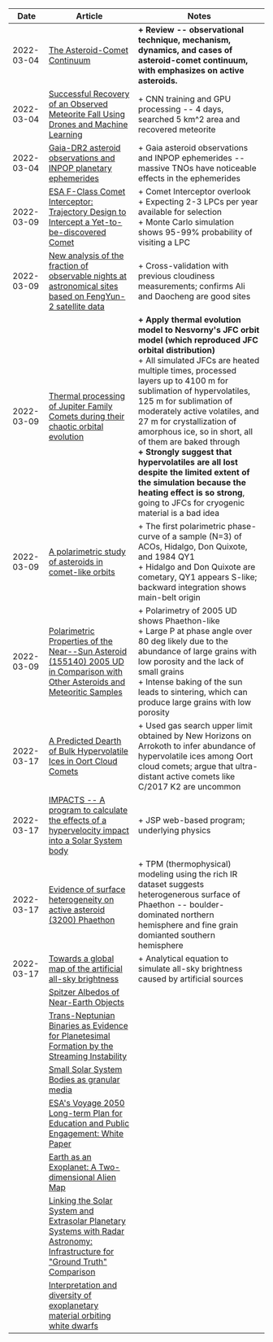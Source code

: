 | Date | Article | Notes | 
| ---- | ---- | ---- |
| 2022-03-04 | [The Asteroid-Comet Continuum](https://arxiv.org/abs/2203.01397) | <strong>+ Review -- observational technique, mechanism, dynamics, and cases of asteroid-comet continuum, with emphasizes on active asteroids.</strong> |
| 2022-03-04 | [Successful Recovery of an Observed Meteorite Fall Using Drones and Machine Learning](https://arxiv.org/abs/2203.01466) | + CNN training and GPU processing -- 4 days, searched 5 km^2 area and recovered meteorite |
| 2022-03-04 | [Gaia-DR2 asteroid observations and INPOP planetary ephemerides](https://arxiv.org/abs/2203.01586) | + Gaia asteroid observations and INPOP ephemerides -- massive TNOs have noticeable effects in the ephemerides |
| 2022-03-09 | [ESA F-Class Comet Interceptor: Trajectory Design to Intercept a Yet-to-be-discovered Comet](https://arxiv.org/abs/2107.12999) | + Comet Interceptor overlook <br> + Expecting 2-3 LPCs per year available for selection <br> + Monte Carlo simulation shows 95-99% probability of visiting a LPC |
| 2022-03-09 | [New analysis of the fraction of observable nights at astronomical sites based on FengYun-2 satellite data](https://arxiv.org/abs/2202.06019) | + Cross-validation with previous cloudiness measurements; confirms Ali and Daocheng are good sites |
| 2022-03-09 | [Thermal processing of Jupiter Family Comets during their chaotic orbital evolution](https://arxiv.org/abs/2202.06685) | <strong>+ Apply thermal evolution model to Nesvorny's JFC orbit model (which reproduced JFC orbital distribution)</strong> <br> + All simulated JFCs are heated multiple times, processed layers up to 4100 m for sublimation of hypervolatiles, 125 m for sublimation of moderately active volatiles, and 27 m for crystallization of amorphous ice, so in short, all of them are baked through <br> <strong>+ Strongly suggest that hypervolatiles are all lost despite the limited extent of the simulation because the heating effect is so strong</strong>, going to JFCs for cryogenic material is a bad idea |
| 2022-03-09 | [A polarimetric study of asteroids in comet-like orbits](https://arxiv.org/abs/2111.00151) | + The first polarimetric phase-curve of a sample (N=3) of ACOs, Hidalgo, Don Quixote, and 1984 QY1 <br> + Hidalgo and Don Quixote are cometary, QY1 appears S-like; backward integration shows main-belt origin |
| 2022-03-09 | [Polarimetric Properties of the Near--Sun Asteroid (155140) 2005 UD in Comparison with Other Asteroids and Meteoritic Samples](https://arxiv.org/abs/2111.00152) | + Polarimetry of 2005 UD shows Phaethon-like <br> + Large P at phase angle over 80 deg likely due to the abundance of large grains with low porosity and the lack of small grains <br> + Intense baking of the sun leads to sintering, which can produce large grains with low porosity |
| 2022-03-17 | [A Predicted Dearth of Bulk Hypervolatile Ices in Oort Cloud Comets](https://arxiv.org/abs/2203.08888) | + Used gas search upper limit obtained by New Horizons on Arrokoth to infer abundance of hypervolatile ices among Oort cloud comets; argue that ultra-distant active comets like C/2017 K2 are uncommon |
| 2022-03-17 | [IMPACTS -- A program to calculate the effects of a hypervelocity impact into a Solar System body](https://arxiv.org/abs/2203.07476) | + JSP web-based program; underlying physics |
| 2022-03-17 | [Evidence of surface heterogeneity on active asteroid (3200) Phaethon](https://arxiv.org/abs/2203.08865) | + TPM (thermophysical) modeling using the rich IR dataset suggests heterogenerous surface of Phaethon -- boulder-dominated northern hemisphere and fine grain domianted southern hemisphere |
| 2022-03-17 | [Towards a global map of the artificial all-sky brightness](https://arxiv.org/abs/2203.09322) | + Analytical equation to simulate all-sky brightness caused by artificial sources |
| | [Spitzer Albedos of Near-Earth Objects](https://arxiv.org/abs/1906.07284) |
| | [Trans-Neptunian Binaries as Evidence for Planetesimal Formation by the Streaming Instability](https://arxiv.org/abs/1906.11344) |
| | [Small Solar System Bodies as granular media](https://arxiv.org/abs/1907.02615) |
| | [ESA's Voyage 2050 Long-term Plan for Education and Public Engagement: White Paper](https://arxiv.org/abs/1908.01546) |
| | [Earth as an Exoplanet: A Two-dimensional Alien Map](https://arxiv.org/abs/1908.04350) |
| | [Linking the Solar System and Extrasolar Planetary Systems with Radar Astronomy: Infrastructure for "Ground Truth" Comparison](https://arxiv.org/abs/1908.05171) |
| | [Interpretation and diversity of exoplanetary material orbiting white dwarfs](https://arxiv.org/abs/1908.08047) |
